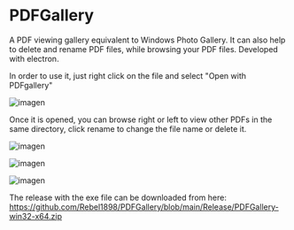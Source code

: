 # PDFGallery
A PDF viewing gallery equivalent to Windows Photo Gallery. It can also help to delete and rename PDF files, while browsing your PDF files. Developed with electron.

In order to use it, just right click on the file and select "Open with PDFgallery"

![imagen](https://user-images.githubusercontent.com/44053413/177223238-87d95ad8-55d0-4b3d-ae3c-665ffca6234c.png)

Once it is opened, you can browse right or left to view other PDFs in the same directory, click rename to change the file name or delete it.

![imagen](https://user-images.githubusercontent.com/44053413/177223317-06534318-3fc0-4352-b704-67f93190a5e2.png)

![imagen](https://user-images.githubusercontent.com/44053413/177223327-43ab5516-6852-4bb3-a221-d731015edad2.png)

![imagen](https://user-images.githubusercontent.com/44053413/177223335-e0a5bcbb-96bd-4b9a-a5a0-951cc8b95fd9.png)


The release with the exe file can be downloaded from here:
https://github.com/Rebel1898/PDFGallery/blob/main/Release/PDFGallery-win32-x64.zip
